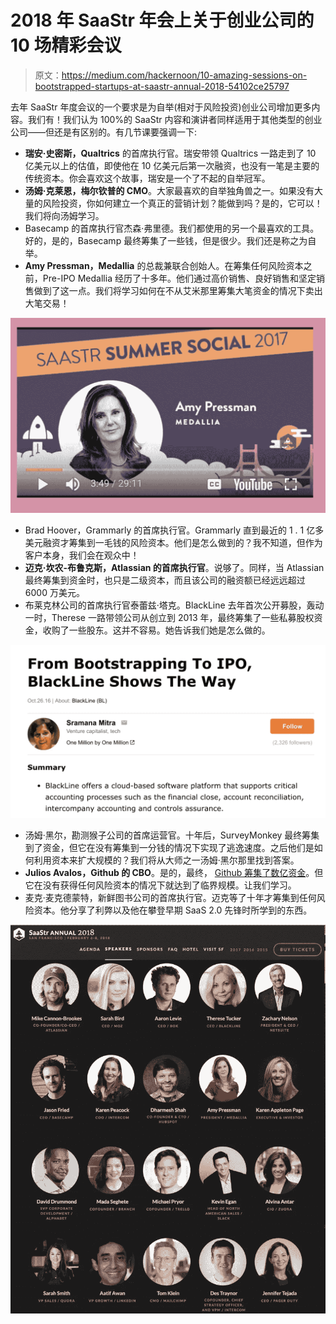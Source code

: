 # 2018 年 SaaStr 年会上关于创业公司的 10 场精彩会议

> 原文：<https://medium.com/hackernoon/10-amazing-sessions-on-bootstrapped-startups-at-saastr-annual-2018-54102ce25797>

去年 SaaStr 年度会议的一个要求是为自举(相对于风险投资)创业公司增加更多内容。我们有！我们认为 100%的 SaaStr 内容和演讲者同样适用于其他类型的创业公司——但还是有区别的。有几节课要强调一下:

*   **瑞安·史密斯，Qualtrics** 的首席执行官。瑞安带领 Qualtrics 一路走到了 10 亿美元以上的估值，即使他在 10 亿美元后第一次融资，也没有一笔是主要的传统资本。你会喜欢这个故事，瑞安是一个了不起的自举冠军。
*   **汤姆·克莱恩，梅尔钦普的 CMO**。大家最喜欢的自举独角兽之一。如果没有大量的风险投资，你如何建立一个真正的营销计划？能做到吗？是的，它可以！我们将向汤姆学习。
*   Basecamp 的首席执行官杰森·弗里德。我们都使用的另一个最喜欢的工具。好的，是的，Basecamp 最终筹集了一些钱，但是很少。我们还是称之为自举。
*   **Amy Pressman，Medallia** 的总裁兼联合创始人。在筹集任何风险资本之前，Pre-IPO Medallia 经历了十多年。他们通过高价销售、良好销售和坚定销售做到了这一点。我们将学习如何在不从艾米那里筹集大笔资金的情况下卖出大笔交易！

![](img/80687f9a1314c9280a0dc3ab4a71a696.png)

*   Brad Hoover，Grammarly 的首席执行官。Grammarly 直到最近的 1 . 1 亿多美元融资才筹集到一毛钱的风险资本。他们是怎么做到的？我不知道，但作为客户本身，我们会在观众中！
*   **迈克·坎农-布鲁克斯，Atlassian 的首席执行官**。说够了。同样，当 Atlassian 最终筹集到资金时，也只是二级资本，而且该公司的融资额已经远远超过 6000 万美元。
*   布莱克林公司的首席执行官泰蕾兹·塔克。BlackLine 去年首次公开募股，轰动一时，Therese 一路带领公司从创立到 2013 年，最终筹集了一些私募股权资金，收购了一些股东。这并不容易。她告诉我们她是怎么做的。

![](img/72eb9ad24be8594bb0d6cc955b62b448.png)

*   汤姆·黑尔，勘测猴子公司的首席运营官。十年后，SurveyMonkey 最终筹集到了资金，但它在没有筹集到一分钱的情况下实现了逃逸速度。之后他们是如何利用资本来扩大规模的？我们将从大师之一汤姆·黑尔那里找到答案。
*   **Julios Avalos，Github 的 CBO**。是的，最终， [Github 筹集了数亿资金](https://venturebeat.com/2012/07/09/github-funding-say-what/)。但它在没有获得任何风险资本的情况下就达到了临界规模。让我们学习。
*   麦克·麦克德蒙特，新鲜图书公司的首席执行官。迈克等了十年才筹集到任何风险资本。他分享了利弊以及他在攀登早期 SaaS 2.0 先锋时所学到的东西。

![](img/6fbfb8cdb5c3aed9e8951090591e18c7.png)